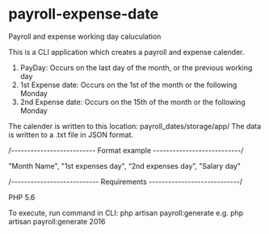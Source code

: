 # payroll-expense-date
Payroll and expense working day caluculation

This is a CLI application which creates a payroll and expense calender.

1) PayDay: Occurs on the last day of the month, or the previous working day
2) 1st Expense date: Occurs on the 1st of the month or the following Monday
3) 2nd Expense date: Occurs on the 15th of the month or the following Monday

The calender is written to this location: payroll_dates/storage/app/
The data is written to a .txt file in JSON format.

/--------------------------
Format example
---------------------------/

"Month Name", "1st expenses day", “2nd expenses day”, "Salary day" 


/---------------------------
Requirements
----------------------------/

PHP 5.6

To execute, run command in CLI: php artisan payroll:generate <year>
e.g. php artisan payroll:generate 2016

